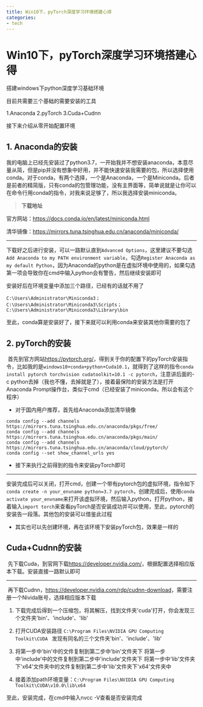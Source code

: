 ```yaml
---
title: Win10下，pyTorch深度学习环境搭建心得
categories:
- tech
---
```


# Win10下，pyTorch深度学习环境搭建心得

搭建windows下python深度学习基础环境

目前共需要三个基础的需要安装的工具

1.Anaconda 2.pyTorch 3.Cuda+Cudnn

接下来介绍从零开始配置环境

<!-- more -->

## 1. Anaconda的安装

​        我的电脑上已经先安装过了python3.7，一开始我并不想安装anaconda，本意尽量从简，但是pip并没有想象中好用，并不能快速安装我需要的包，所以选择使用conda。对于conda，有两个选择，一个是Anaconda，一个是Miniconda。后者是前者的精简版，只有conda的包管理功能，没有主界面等，简单说就是让你可以在命令行用conda的指令，对我来说足够了，所以我选择安装miniconda。

> **下载地址**

官方网站：<https://docs.conda.io/en/latest/miniconda.html>

清华镜像：<https://mirrors.tuna.tsinghua.edu.cn/anaconda/miniconda/>

---

​        下载好之后进行安装，可以一路默认直到`Advanced Options`，这里建议不要勾选`Add Anaconda to my PATH environment variable`，勾选`Register Anaconda as my default Python`，因为Anaconda的python是在虚拟环境中使用的，如果勾选第一项会导致你在cmd中输入python会有警告，然后继续安装即可

安装好后在环境变量中添加三个路径，已经有的话就不用了

```mark
C:\Users\Administrator\Miniconda3； 
C:\Users\Administrator\Miniconda3\Scripts； 
C:\Users\Administrator\Miniconda3\Library\bin 
```

至此，conda算是安装好了，接下来就可以利用conda来安装其他你需要的包了

## 2. pyTorch的安装

​        首先到官方网站<https://pytorch.org/>，得到关于你的配置下的pyTorch安装指令，比如我的是`windows10+conda+python+Cuda10.1`，就得到了这样的指令`conda install pytorch torchvision cudatoolkit=10.1 -c pytorch`，注意讲后面的-c python去掉（我也不懂，去掉就是了），接着最保险的安装方法是打开Anaconda Prompt操作台，类似于cmd（已经安装了miniconda，所以会有这个程序）

* 对于国内用户推荐，首先给Anaconda添加清华镜像

```mark
conda config --add channels https://mirrors.tuna.tsinghua.edu.cn/anaconda/pkgs/free/
conda config --add channels https://mirrors.tuna.tsinghua.edu.cn/anaconda/pkgs/main/
conda config --add channels https://mirrors.tuna.tsinghua.edu.cn/anaconda/cloud/pytorch/
conda config --set show_channel_urls yes
```

- 接下来执行之前得到的指令来安装pyTorch即可

---

​        安装完成后可以关闭，打开cmd，创建一个带有pytorch包的虚拟环境，指令如下`conda create -n your_envname python=3.7 pytorch`，创建完成后，使用`conda activate your_envname`来打开该虚拟环境，然后输入python，打开python，接着输入`import torch`来查看pyTorch是否安装成功并可以使用，至此，pytorch的安装告一段落。其他包的安装可以借鉴此过程

- 其实也可以先创建环境，再在该环境下安装pyTorch包，效果是一样的

## Cuda+Cudnn的安装

​        先下载Cuda，到官网下载<https://developer.nvidia.com/>，根据配置选择相应版本下载。安装直接一路默认即可

---

​        再下载Cudnn，<https://developer.nvidia.com/rdp/cudnn-download>，需要注册一个Nivida账号，选择相应版本下载 

1. 下载完成后得到一个压缩包，将其解压，找到文件夹'cuda'打开，你会发现三个文件夹'bin'、'include'、'lib'

2. 打开CUDA安装路径
   `C:\Program Files\NVIDIA GPU Computing Toolkit\CUDA `
   发现有同名的三个文件夹'bin'、'include'、'lib'

3. 将第一步中'bin'中的文件复制到第二步中'bin'文件夹下
   将第一步中'include'中的文件复制到第二步中'include'文件夹下
   将第一步中'lib'文件夹下'x64'文件夹中的文件复制到第二步中'lib'文件夹下'x64'文件夹中

4. 接着添加path环境变量：`C:\Program Files\NVIDIA GPU Computing Toolkit\CUDA\v10.0\lib\x64`

至此，安装完成，在cmd中输入nvcc -V查看是否安装完成
